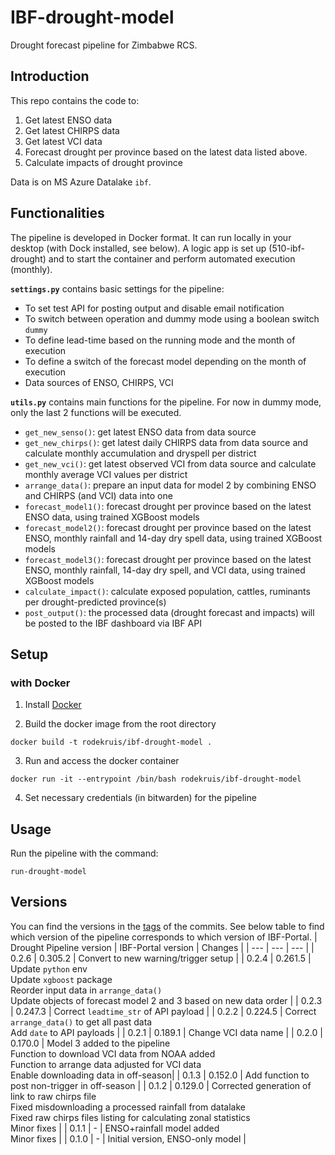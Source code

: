 # IBF-drought-model
Drought forecast pipeline for Zimbabwe RCS.

## Introduction

This repo contains the code to:
1. Get latest ENSO data 
2. Get latest CHIRPS data
3. Get latest VCI data
4. Forecast drought per province based on the latest data listed above.
5. Calculate impacts of drought province

Data is on MS Azure Datalake `ibf`.

## Functionalities
The pipeline is developed in Docker format. It can run locally in your desktop (with Dock installed, see below). A logic app is set up (510-ibf-drought) and to start the container and perform automated execution (monthly).

**`settings.py`** contains basic settings for the pipeline:
- To set test API for posting output and disable email notification
- To switch between operation and dummy mode using a boolean switch `dummy`
- To define lead-time based on the running mode and the month of execution
- To define a switch of the forecast model depending on the month of execution
- Data sources of ENSO, CHIRPS, VCI

**`utils.py`** contains main functions for the pipeline. For now in dummy mode, only the last 2 functions will be executed.
- `get_new_senso()`: get latest ENSO data from data source
- `get_new_chirps()`: get latest daily CHIRPS data from data source and calculate monthly accumulation and dryspell per district
- `get_new_vci()`: get latest observed VCI from data source and calculate monthly average VCI values per district
- `arrange_data()`: prepare an input data for model 2 by combining ENSO and CHIRPS (and VCI) data into one
- `forecast_model1()`: forecast drought per province based on the latest ENSO data, using trained XGBoost models
- `forecast_model2()`: forecast drought per province based on the latest ENSO, monthly rainfall and 14-day dry spell data, using trained XGBoost models
- `forecast_model3()`: forecast drought per province based on the latest ENSO, monthly rainfall, 14-day dry spell, and VCI data, using trained XGBoost models
- `calculate_impact()`: calculate exposed population, cattles, ruminants per drought-predicted province(s)
- `post_output()`: the processed data (drought forecast and impacts) will be posted to the IBF dashboard via IBF API 

## Setup

### with Docker
1. Install [Docker](https://www.docker.com/get-started)

2. Build the docker image from the root directory
```
docker build -t rodekruis/ibf-drought-model .
```
3. Run and access the docker container
```
docker run -it --entrypoint /bin/bash rodekruis/ibf-drought-model
```
4. Set necessary credentials (in bitwarden) for the pipeline


## Usage
Run the pipeline with the command:
```
run-drought-model
```

## Versions
You can find the versions in the [tags](https://github.com/rodekruis/ibf-drought-model/tags) of the commits. See below table to find which version of the pipeline corresponds to which version of IBF-Portal.
| Drought Pipeline version  | IBF-Portal version | Changes |
| ---  | --- | --- |
| 0.2.6  | 0.305.2 | Convert to new warning/trigger setup |
| 0.2.4 | 0.261.5 | Update `python` env <br> Update `xgboost` package <br> Reorder input data in `arrange_data()` <br> Update objects of forecast model 2 and 3 based on new data order |
| 0.2.3 | 0.247.3 | Correct `leadtime_str` of API payload |
| 0.2.2 | 0.224.5 | Correct `arrange_data()` to get all past data <br> Add `date` to API payloads |
| 0.2.1 | 0.189.1 | Change VCI data name |
| 0.2.0 | 0.170.0 | Model 3 added to the pipeline <br> Function to download VCI data from NOAA added <br> Function to arrange data adjusted for VCI data <br> Enable downloading data in off-season|
| 0.1.3 | 0.152.0 | Add function to post non-trigger in off-season |
| 0.1.2 | 0.129.0 | Corrected generation of link to raw chirps file <br> Fixed misdownloading a processed rainfall from datalake <br> Fixed raw chirps files listing for calculating zonal statistics <br> Minor fixes |
| 0.1.1 | - | ENSO+rainfall model added <br> Minor fixes | 
| 0.1.0 | - | Initial version, ENSO-only model |